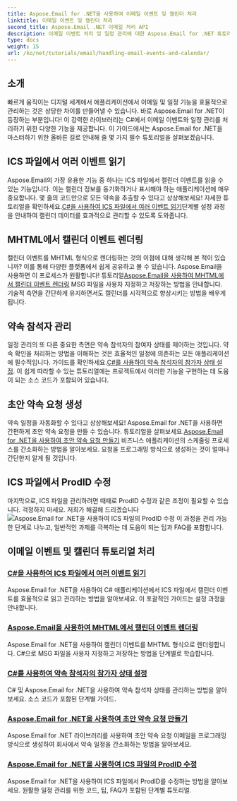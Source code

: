 ```yaml
---
title: Aspose.Email for .NET을 사용하여 이메일 이벤트 및 캘린더 처리
linktitle: 이메일 이벤트 및 캘린더 처리
second_title: Aspose.Email .NET 이메일 처리 API
description: 이메일 이벤트 처리 및 일정 관리에 대한 Aspose.Email for .NET 튜토리얼을 살펴보세요. C# 애플리케이션을 효율적으로 향상시키는 기술을 배우세요.
type: docs
weight: 15
url: /ko/net/tutorials/email/handling-email-events-and-calendar/
---
```

## 소개

빠르게 움직이는 디지털 세계에서 애플리케이션에서 이메일 및 일정 기능을 효율적으로 관리하는 것은 상당한 차이를 만들어낼 수 있습니다. 바로 Aspose.Email for .NET이 등장하는 부분입니다! 이 강력한 라이브러리는 C#에서 이메일 이벤트와 일정 관리를 처리하기 위한 다양한 기능을 제공합니다. 이 가이드에서는 Aspose.Email for .NET을 마스터하기 위한 올바른 길로 안내해 줄 몇 가지 필수 튜토리얼을 살펴보겠습니다.

## ICS 파일에서 여러 이벤트 읽기

Aspose.Email의 가장 유용한 기능 중 하나는 ICS 파일에서 캘린더 이벤트를 읽을 수 있는 기능입니다. 이는 캘린더 정보를 동기화하거나 표시해야 하는 애플리케이션에 매우 중요합니다. 몇 줄의 코드만으로 모든 약속을 추출할 수 있다고 상상해보세요! 자세한 튜토리얼을 확인하세요.[C#을 사용하여 ICS 파일에서 여러 이벤트 읽기](./read-multiple-events-from-ics-files-with-csharp/)단계별 설정 과정을 안내하여 캘린더 데이터를 효과적으로 관리할 수 있도록 도와줍니다. 

## MHTML에서 캘린더 이벤트 렌더링 

 캘린더 이벤트를 MHTML 형식으로 렌더링하는 것의 이점에 대해 생각해 본 적이 있습니까? 이를 통해 다양한 플랫폼에서 쉽게 공유하고 볼 수 있습니다. Aspose.Email을 사용하면 이 프로세스가 원활합니다! 튜토리얼[Aspose.Email을 사용하여 MHTML에서 캘린더 이벤트 렌더링](./render-calendar-events-in-mhtml/) MSG 파일을 사용자 지정하고 저장하는 방법을 안내합니다. 기술적 측면을 간단하게 유지하면서도 캘린더를 시각적으로 향상시키는 방법을 배우게 됩니다.

## 약속 참석자 관리

일정 관리의 또 다른 중요한 측면은 약속 참석자의 참여자 상태를 제어하는 것입니다. 약속 확인을 처리하는 방법을 이해하는 것은 효율적인 일정에 의존하는 모든 애플리케이션에 필수적입니다. 가이드를 확인하세요.[C#를 사용하여 약속 참석자의 참가자 상태 설정](./setting-participant-status-for-appointment-attendees/). 이 쉽게 따라할 수 있는 튜토리얼에는 프로젝트에서 이러한 기능을 구현하는 데 도움이 되는 소스 코드가 포함되어 있습니다.

## 초안 약속 요청 생성 

 약속 일정을 자동화할 수 있다고 상상해보세요! Aspose.Email for .NET을 사용하면 간편하게 초안 약속 요청을 만들 수 있습니다. 튜토리얼을 살펴보세요.[Aspose.Email for .NET을 사용하여 초안 약속 요청 만들기](./creating-draft-appointment-request/) 비즈니스 애플리케이션의 스케줄링 프로세스를 간소화하는 방법을 알아보세요. 요청을 프로그래밍 방식으로 생성하는 것이 얼마나 간단한지 알게 될 것입니다.

## ICS 파일에서 ProdID 수정 

마지막으로, ICS 파일을 관리하려면 때때로 ProdID 수정과 같은 조정이 필요할 수 있습니다. 걱정하지 마세요. 저희가 해결해 드리겠습니다![Aspose.Email for .NET을 사용하여 ICS 파일의 ProdID 수정](./modify-prodid-in-ics-files/) 이 과정을 관리 가능한 단계로 나누고, 일반적인 과제를 극복하는 데 도움이 되는 팁과 FAQ를 포함합니다.

## 이메일 이벤트 및 캘린더 튜토리얼 처리
### [C#을 사용하여 ICS 파일에서 여러 이벤트 읽기](./read-multiple-events-from-ics-files-with-csharp/)
Aspose.Email for .NET을 사용하여 C# 애플리케이션에서 ICS 파일에서 캘린더 이벤트를 효율적으로 읽고 관리하는 방법을 알아보세요. 이 포괄적인 가이드는 설정 과정을 안내합니다.
### [Aspose.Email을 사용하여 MHTML에서 캘린더 이벤트 렌더링](./render-calendar-events-in-mhtml/)
Aspose.Email for .NET을 사용하여 캘린더 이벤트를 MHTML 형식으로 렌더링합니다. C#으로 MSG 파일을 사용자 지정하고 저장하는 방법을 단계별로 학습합니다.
### [C#를 사용하여 약속 참석자의 참가자 상태 설정](./setting-participant-status-for-appointment-attendees/)
C# 및 Aspose.Email for .NET을 사용하여 약속 참석자 상태를 관리하는 방법을 알아보세요. 소스 코드가 포함된 단계별 가이드.
### [Aspose.Email for .NET을 사용하여 초안 약속 요청 만들기](./creating-draft-appointment-request/)
Aspose.Email for .NET 라이브러리를 사용하여 초안 약속 요청 이메일을 프로그래밍 방식으로 생성하여 회사에서 약속 일정을 간소화하는 방법을 알아보세요.
### [Aspose.Email for .NET을 사용하여 ICS 파일의 ProdID 수정](./modify-prodid-in-ics-files/)
Aspose.Email for .NET을 사용하여 ICS 파일에서 ProdID를 수정하는 방법을 알아보세요. 원활한 일정 관리를 위한 코드, 팁, FAQ가 포함된 단계별 튜토리얼.